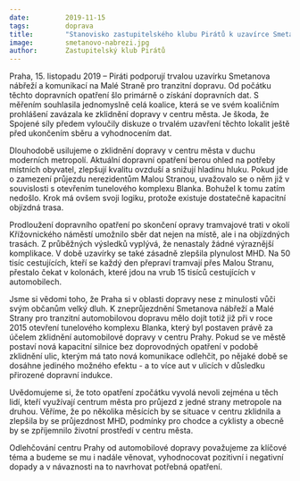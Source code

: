 ```yaml
---
date:         2019-11-15
tags:         doprava
title:        "Stanovisko zastupitelského klubu Pirátů k uzavírce Smetanova nábřeží/Malé Strany"
image: 	      smetanovo-nabrezi.jpg
author:       Zastupitelský klub Pirátů
---
```


Praha, 15. listopadu 2019 – Piráti podporují trvalou uzavírku Smetanova nábřeží a komunikací na Malé Straně pro tranzitní dopravu. Od počátku těchto dopravních opatření šlo primárně o získání dopravních dat. S měřením souhlasila jednomyslně celá koalice, která se ve svém koaličním prohlášení zavázala ke zklidnění dopravy v centru města. Je škoda, že Spojené síly předem vyloučily diskuze o trvalém uzavření těchto lokalit ještě před ukončením sběru a vyhodnocením dat.

Dlouhodobě usilujeme o zklidnění dopravy v centru města v duchu moderních metropolí. Aktuální dopravní opatření berou ohled na potřeby místních obyvatel, zlepšují kvalitu ovzduší a snižují hladinu hluku. Pokud jde o zamezení průjezdu nerezidentům Malou Stranou, uvažovalo se o něm již v souvislosti s otevřením tunelového komplexu Blanka. Bohužel k tomu zatím nedošlo. Krok má ovšem svoji logiku, protože existuje dostatečně kapacitní objízdná trasa.

Prodloužení dopravního opatření po skončení opravy tramvajové trati v okolí Křížovnického náměstí umožnilo sběr dat nejen na místě, ale i na objízdných trasách. Z průběžných výsledků vyplývá, že nenastaly žádné výraznější komplikace. V době uzavírky se také zásadně zlepšila plynulost MHD. Na 50 tisíc cestujících, kteří se každý den přepraví tramvají přes Malou Stranu, přestalo čekat v kolonách, které jdou na vrub 15 tisíců cestujících v automobilech. 

Jsme si vědomi toho, že Praha si v oblasti dopravy nese z minulosti vůči svým občanům velký dluh. K zneprůjezdnění Smetanova nábřeží a Malé Strany pro tranzitní automobilovou dopravu mělo dojít totiž již při v roce 2015 otevření tunelového komplexu Blanka, který byl postaven právě za účelem zklidnění automobilové dopravy v centru Prahy. Pokud se ve městě postaví nová kapacitní silnice bez doprovodných opatření v podobě zklidnění ulic, kterým má tato nová komunikace odlehčit, po nějaké době se dosáhne jediného možného efektu - a to více aut v ulicích v důsledku přirozené dopravní indukce.

Uvědomujeme si, že toto opatření zpočátku vyvolá nevoli zejména u těch lidí, kteří využívají centrum města pro průjezd z jedné strany metropole na druhou. Věříme, že po několika měsících by se situace v centru zklidnila a zlepšila by se průjezdnost MHD, podmínky pro chodce a cyklisty a obecně by se zpříjemnilo životní prostředí v centru města.

Odlehčování centru Prahy od automobilové dopravy považujeme za klíčové téma a budeme se mu i nadále věnovat, vyhodnocovat pozitivní i negativní dopady a v návaznosti na to navrhovat potřebná opatření.


